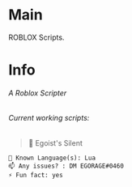 # Main
ROBLOX Scripts.

# Info

###### A Roblox Scripter

###### Current working scripts:
> 🔭 Egoist's Silent
```
🌱 Known Language(s): Lua
📫 Any issues? : DM EGORAGE#0460
⚡ Fun fact: yes
```
